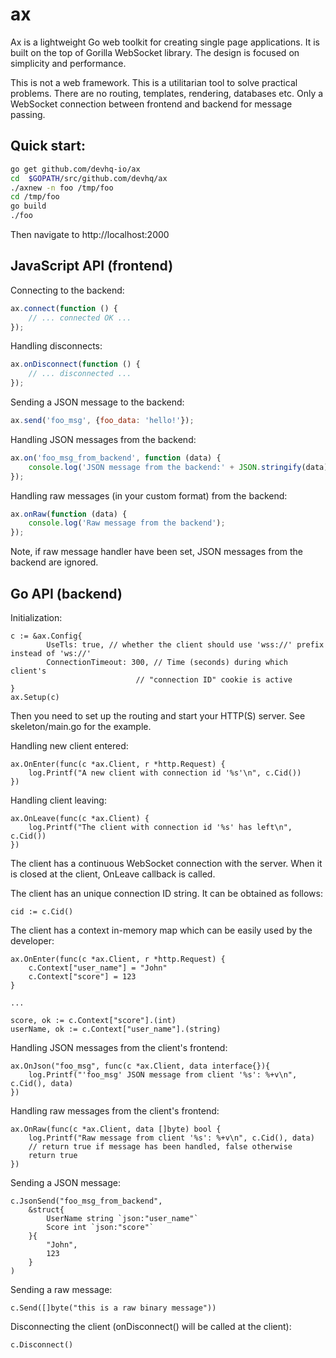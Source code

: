 # ax

Ax is a lightweight Go web toolkit for creating single page applications. It is built on the top of Gorilla WebSocket library. The design is focused on simplicity and performance.

This is not a web framework. This is a utilitarian tool to solve practical problems. There are no routing, templates, rendering, databases etc. Only a WebSocket connection between frontend and backend for message passing.


## Quick start:

```bash
go get github.com/devhq-io/ax
cd  $GOPATH/src/github.com/devhq/ax
./axnew -n foo /tmp/foo
cd /tmp/foo
go build
./foo
```

Then navigate to http://localhost:2000

## JavaScript API (frontend)

Connecting to the backend:

```javascript
ax.connect(function () {
    // ... connected OK ...
});
```
Handling disconnects:
```javascript
ax.onDisconnect(function () {
    // ... disconnected ...
});
```

Sending a JSON message to the backend:
```javascript
ax.send('foo_msg', {foo_data: 'hello!'});
```

Handling JSON messages from the backend:
```javascript
ax.on('foo_msg_from_backend', function (data) {
	console.log('JSON message from the backend:' + JSON.stringify(data));
});
```

Handling raw messages (in your custom format) from the backend:
```javascript
ax.onRaw(function (data) {
	console.log('Raw message from the backend');
});
```

Note, if raw message handler have been set, JSON messages from the backend are ignored.

## Go API (backend)

Initialization:

```golang
c := &ax.Config{
        UseTls: true, // whether the client should use 'wss://' prefix instead of 'ws://'
        ConnectionTimeout: 300, // Time (seconds) during which client's
	                        // "connection ID" cookie is active
}
ax.Setup(c)
```

Then you need to set up the routing and start your HTTP(S) server. See skeleton/main.go for the example.

Handling new client entered:
```golang
ax.OnEnter(func(c *ax.Client, r *http.Request) {
	log.Printf("A new client with connection id '%s'\n", c.Cid())
})
```

Handling client leaving:
```golang
ax.OnLeave(func(c *ax.Client) {
	log.Printf("The client with connection id '%s' has left\n", c.Cid())
})
```

The client has a continuous WebSocket connection with the server. When it is closed at the client, OnLeave
callback is called.

The client has an unique connection ID string. It can be obtained as follows:

```golang
cid := c.Cid()
```

The client has a context in-memory map which can be easily used by the developer:

```golang
ax.OnEnter(func(c *ax.Client, r *http.Request) {
	c.Context["user_name"] = "John"
	c.Context["score"] = 123
}

...

score, ok := c.Context["score"].(int)
userName, ok := c.Context["user_name"].(string)
```

Handling JSON messages from the client's frontend:
```golang
ax.OnJson("foo_msg", func(c *ax.Client, data interface{}){
	log.Printf("'foo_msg' JSON message from client '%s': %+v\n", c.Cid(), data)
})
```

Handling raw messages from the client's frontend:
```golang
ax.OnRaw(func(c *ax.Client, data []byte) bool {
	log.Printf("Raw message from client '%s': %+v\n", c.Cid(), data)
	// return true if message has been handled, false otherwise
	return true
})
```

Sending a JSON message:
```golang
c.JsonSend("foo_msg_from_backend",
	&struct{
		UserName string `json:"user_name"`
		Score int `json:"score"`
	}{
		"John",
		123
	}
)
```

Sending a raw message:
```golang
c.Send([]byte("this is a raw binary message"))
```

Disconnecting the client (onDisconnect() will be called at the client):
```golang
c.Disconnect()
```

